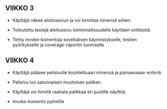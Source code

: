 ## VIIKKO 3

- Käyttäjä näkee aloitussivun ja voi kiroittaa nimensä siihen.

- Toteutettu testejä aloitussivu toiminnallisuudelle käyttäen unittestiä.

- Tehty invoke-komentoja sovelluksen käynnistykselle, testien pyöritykselle ja coverage-raportin luomiselle


## VIIKKO 4

- Käyttäjä pääsee pelisivulle kirjoitettuaan nimensä ja painaessaan enteriä.

- Pelisivu luo satunnaisen muotoisen palikan.

- Käyttäjä voi hiirellä raahata palikkaa eri puolille näyttöä.

- Invoke-komento pylintille